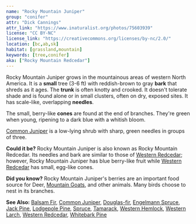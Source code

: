 ```yaml
---
name: "Rocky Mountain Juniper"
group: "conifer"
attr: "Dick Cannings"
attr_link: "https://www.inaturalist.org/photos/75603939"
license: "CC BY-NC"
license_link: "https://creativecommons.org/licenses/by-nc/2.0/"
location: [bc,ab,sk]
habitat: [grassland,mountain]
keywords: [tree,conifer]
aka: ["Rocky Mountain Redcedar"]
---
```

Rocky Mountain Juniper grows in the mountainous areas of western North America. It is a **small** tree (3-6 ft) with reddish-brown to gray **bark** that shreds as it ages. The **trunk** is often knotty and crooked. It doesn't tolerate shade and is found alone or in small clusters, often on dry, exposed sites. It has scale-like, overlapping **needles**.

The small, berry-like **cones** are found at the end of branches. They're green when young, ripening to a dark blue with a whitish bloom.

[Common Juniper](/trees/comjun/) is a low-lying shrub with sharp, green needles in groups of three.

**Could it be?** Rocky Mountain Juniper is also known as Rocky Mountain Redcedar. Its needles and bark are similar to those of [Western Redcedar](/trees/westred/); however, Rocky Mountain Juniper has blue berry-like fruit while [Western Redcedar](/trees/westred/) has small, egg-like cones.

**Did you know?** Rocky Mountain Juniper's berries are an important food source for Deer, [Mountain Goats](/animals/mountgoat/), and other animals. Many birds choose to nest in its branches.

<!-- generated, do not edit -->
**See Also:**
[Balsam Fir](/trees/balfir/),
[Common Juniper](/trees/comjun/),
[Douglas-fir](/trees/dougfir/),
[Engelmann Spruce](/trees/engel/),
[Jack Pine](/trees/jack/),
[Lodgepole Pine](/trees/lodge/),
[Spruce](/trees/spruce/),
[Tamarack](/trees/tam/),
[Western Hemlock](/trees/westhem/),
[Western Larch](/trees/westlar/),
[Western Redcedar](/trees/westred/),
[Whitebark Pine](/trees/whbark/)

